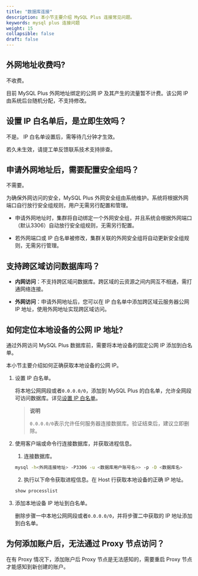 ```yaml
---
title: "数据库连接"
description: 本小节主要介绍 MySQL Plus 连接常见问题。 
keywords: mysql plus 连接问题
weight: 15
collapsible: false
draft: false
---
```


## 外网地址收费吗?

不收费。

目前 MySQL Plus 外网地址绑定的公网 IP 及其产生的流量暂不计费。该公网 IP 由系统后台随机分配，不支持修改。

## 设置 IP 白名单后，是立即生效吗？

不是。 IP 白名单设置后，需等待几分钟才生效。

若久未生效，请提工单反馈联系技术支持排查。

## 申请外网地址后，需要配置安全组吗？

不需要。

为确保外网访问的安全，MySQL Plus 外网安全组由系统维护。系统将根据外网端口自行放行安全组规则，用户无需另行配置和管理。

- 申请外网地址时，集群将自动绑定一个外网安全组，并且系统会根据外网端口（默认3306）自动放行安全组规则，无需另行配置。

- 若外网端口或 IP 白名单被修改，集群关联的外网安全组将自动更新安全组规则，无需另行管理。

## 支持跨区域访问数据库吗？

- **内网访问**：不支持跨区域问数据库。跨区域的云资源之间内网互不相通，需打通网络连接。

- **外网访问**：申请外网地址后，您可以在 IP 白名单中添加跨区域云服务器公网 IP 地址，使用外网地址实现跨区域访问。

## 如何定位本地设备的公网 IP 地址?

通过外网访问 MySQL Plus 数据库前，需要将本地设备的固定公网 IP 添加到白名单。

本小节主要介绍如何正确获取本地设备的公网 IP。

1. 设置 IP 白名单。

   将本地公网网段或者`0.0.0.0/0`，添加到 MySQL Plus 的白名单，允许全网段可访问数据库。详见[设置 IP 白名单](../../manual/mgt_connect/mgt_whitelist)。
   
   > **说明** 
   > 
   > `0.0.0.0/0`表示允许任何服务器连接数据库。验证结束后，建议立即删除。

2. 使用客户端或命令行连接数据库，并获取进程信息。

   1. 连接数据库。
   
     ```bash
     mysql -h<外网连接地址> -P3306 -u <数据库用户账号名>> -p -D <数据库名> 
     ```

   2. 执行以下命令获取进程信息。在 Host 行获取本地设备的正确 IP 地址。

     ```bash
     show processlist
     ```

3. 添加本地设备 IP 地址到白名单。
   
   删除步骤一中本地公网网段或者`0.0.0.0/0`，并将步骤二中获取的 IP 地址添加到白名单。

## 为何添加账户后，无法通过 Proxy 节点访问？

在有 Proxy 情况下，添加账户后 Proxy 节点是无法感知的，需要重启 Proxy 节点才能感知到新创建的账户。